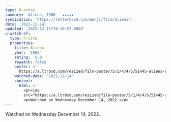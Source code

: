 ```yaml
---
type: h-entry
summary: 'Aliens, 1986 - ★★★★★'
syndication: 'https://letterboxd.com/benji/film/aliens/'
date: '2022-12-14'
updated: '2022-12-15T19:10:57.000Z'
u-watch-of:
  type: h-cite
  properties:
    title: Aliens
    year: '1986'
    rating: '5.0'
    rewatch: false
    poster: >-
      https://a.ltrbxd.com/resized/film-poster/5/1/4/4/5/51445-aliens-0-600-0-900-crop.jpg?v=6c62918bdd
    watched-date: '2022-12-14'
    content:
      html: >-
        <p><img
        src="https://a.ltrbxd.com/resized/film-poster/5/1/4/4/5/51445-aliens-0-600-0-900-crop.jpg?v=6c62918bdd"/></p>
        <p>Watched on Wednesday December 14, 2022.</p>
---
```

Watched on Wednesday December 14, 2022.

